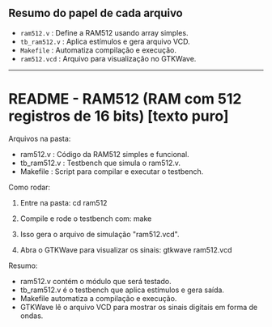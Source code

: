 
## Resumo do papel de cada arquivo

- `ram512.v`      : Define a RAM512 usando array simples.
- `tb_ram512.v`   : Aplica estímulos e gera arquivo VCD.
- `Makefile`      : Automatiza compilação e execução.
- `ram512.vcd`    : Arquivo para visualização no GTKWave.

---

# README - RAM512 (RAM com 512 registros de 16 bits) [texto puro]

Arquivos na pasta:
- ram512.v       : Código da RAM512 simples e funcional.
- tb_ram512.v    : Testbench que simula o ram512.v.
- Makefile       : Script para compilar e executar o testbench.

Como rodar:
1) Entre na pasta:
cd ram512

2) Compile e rode o testbench com:
make

3) Isso gera o arquivo de simulação "ram512.vcd".

4) Abra o GTKWave para visualizar os sinais:
gtkwave ram512.vcd

Resumo:
- ram512.v contém o módulo que será testado.
- tb_ram512.v é o testbench que aplica estímulos e gera saída.
- Makefile automatiza a compilação e execução.
- GTKWave lê o arquivo VCD para mostrar os sinais digitais em forma de ondas.
